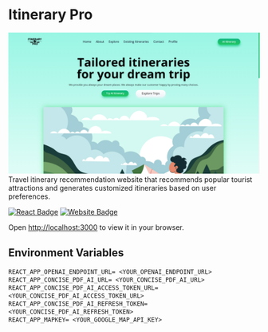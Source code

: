 # Itinerary Pro
![](.gitres/cover.png)
Travel itinerary recommendation website that recommends popular tourist attractions and generates customized itineraries based on user preferences.

[![React Badge](http://img.shields.io/badge/Powered%20By-React-blue?style=for-the-badge&logo=react)](https://reactjs.org/)
[![Website Badge](https://img.shields.io/badge/Visit-Now-9cf?style=for-the-badge&logo=netlify)](https://itinerary-pro.netlify.app/)


Open [http://localhost:3000](http://localhost:3000) to view it in your browser.

## Environment Variables
```
REACT_APP_OPENAI_ENDPOINT_URL= <YOUR_OPENAI_ENDPOINT_URL>
REACT_APP_CONCISE_PDF_AI_URL= <YOUR_CONCISE_PDF_AI_URL>
REACT_APP_CONCISE_PDF_AI_ACCESS_TOKEN_URL= <YOUR_CONCISE_PDF_AI_ACCESS_TOKEN_URL>
REACT_APP_CONCISE_PDF_AI_REFRESH_TOKEN= <YOUR_CONCISE_PDF_AI_REFRESH_TOKEN>
REACT_APP_MAPKEY= <YOUR_GOOGLE_MAP_API_KEY>
```

